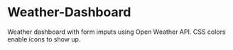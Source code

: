 # Weather-Dashboard
Weather dashboard with form imputs using Open Weather API.   CSS colors enable icons to show up. 
